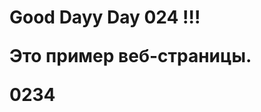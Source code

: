 <!DOCTYPE html>
<html>
<head>
    <title>Пример веб-страницы</title>
</head>
<body>
    <h1> Good Dayy Day 024 !!!</h1w>
    <p>Это пример веб-страницы.</p>
</body>0234
</html>

